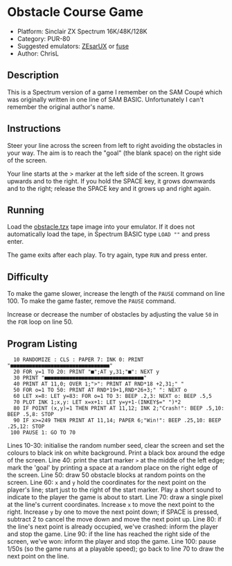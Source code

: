 # Obstacle Course Game
- Platform: Sinclair ZX Spectrum 16K/48K/128K
- Category: PUR-80
- Suggested emulators: [ZEsarUX](https://github.com/chernandezba/zesarux) or [fuse](https://sourceforge.net/projects/fuse-emulator/)
- Author: ChrisL


## Description
This is a Spectrum version of a game I remember on the SAM Coupé which was originally written in one line of SAM BASIC. Unfortunately I can't remember the original author's name.

## Instructions
Steer your line across the screen from left to right avoiding the obstacles in your way. The aim is to reach the "goal" (the blank space) on the right side of the screen.

Your line starts at the > marker at the left side of the screen. It grows upwards and to the right. If you hold the SPACE key, it grows downwards and to the right; release the SPACE key and it grows up and right again.

## Running
Load the [obstacle.tzx](obstacle.tzx) tape image into your emulator. If it does not automatically load the tape, in Spectrum BASIC type `LOAD ""` and press enter.

The game exits after each play. To try again, type `RUN` and press enter.


## Difficulty
To make the game slower, increase the length of the `PAUSE` command on line 100. To make the game faster, remove the `PAUSE` command.

Increase or decrease the number of obstacles by adjusting the value `50` in the `FOR` loop on line 50.


## Program Listing
```
  10 RANDOMIZE : CLS : PAPER 7: INK 0: PRINT "■■■■■■■■■■■■■■■■■■■■■■■■■■■■■■■■"
  20 FOR y=1 TO 20: PRINT "■";AT y,31;"■": NEXT y
  30 PRINT "■■■■■■■■■■■■■■■■■■■■■■■■■■■■■■■■"
  40 PRINT AT 11,0; OVER 1;">": PRINT AT RND*18 +2,31;" "
  50 FOR o=1 TO 50: PRINT AT RND*19+1,RND*26+3;" ": NEXT o
  60 LET x=8: LET y=83: FOR o=1 TO 3: BEEP .2,3: NEXT o: BEEP .5,5
  70 PLOT INK 1;x,y: LET x=x+1: LET y=y+1-(INKEY$=" ")*2
  80 IF POINT (x,y)=1 THEN PRINT AT 11,12; INK 2;"Crash!": BEEP .5,10: BEEP .5,8: STOP
  90 IF x>=249 THEN PRINT AT 11,14; PAPER 6;"Win!": BEEP .25,10: BEEP .25,12: STOP
 100 PAUSE 1: GO TO 70
```

Lines 10-30: initialise the random number seed, clear the screen and set the colours to black ink on white background. Print a black box around the edge of the screen.
Line 40: print the start marker `>` at the middle of the left edge; mark the 'goal' by printing a space at a random place on the right edge of the screen.
Line 50: draw 50 obstacle blocks at random points on the screen.
Line 60: `x` and `y` hold the coordinates for the next point on the player's line; start just to the right of the start marker. Play a short sound to indicate to the player the game is about to start.
Line 70: draw a single pixel at the line's current coordinates. Increase `x` to move the next point to the right. Increase `y` by one to move the next point down; if SPACE is pressed, subtract 2 to cancel the move down and move the next point up.
Line 80: if the line's next point is already occupied, we've crashed: inform the player and stop the game.
Line 90: if the line has reached the right side of the screen, we've won: inform the player and stop the game.
Line 100: pause 1/50s (so the game runs at a playable speed); go back to line 70 to draw the next point on the line.
